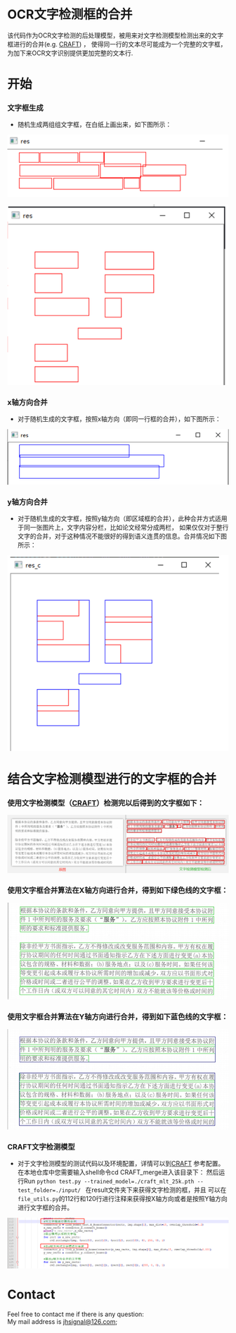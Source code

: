 # OCR文字检测框的合并
该代码作为OCR文字检测的后处理模型，被用来对文字检测模型检测出来的文字框进行的合并(e.g. [CRAFT](https://github.com/clovaai/CRAFT-pytorch)) ，
使得同一行的文本尽可能成为一个完整的文字框，为加下来OCR文字识别提供更加完整的文本行.


# 开始
### 文字框生成
- 随机生成两组组文字框，在白纸上画出来，如下图所示：<br>

![example1.jpg](./input_img/5.png)

![example1.jpg](./input_img/6.png)

### x轴方向合并
- 对于随机生成的文字框，按照x轴方向（即同一行框的合并），如下图所示：<br>

![example1.jpg](./out_img/4.png)

### y轴方向合并
- 对于随机生成的文字框，按照y轴方向（即区域框的合并），此种合并方式适用于同一张图片上，文字内容分栏，比如论文经常分成两栏，
如果仅仅对于整行文字的合并，对于这种情况不能很好的得到语义连贯的信息。合并情况如下图所示：<br>

![example1.jpg](./out_img/7.png)


# 结合文字检测模型进行的文字框的合并
### 使用文字检测模型（[CRAFT](https://github.com/clovaai/CRAFT-pytorch)）检测完以后得到的文字框如下：

![example1.jpg](./out_img/11.png)

### 使用文字框合并算法在X轴方向进行合并，得到如下绿色线的文字框：

![example1.jpg](./out_img/3.png)

### 使用文字框合并算法在Y轴方向进行合并，得到如下蓝色线的文字框：

![example1.jpg](./out_img/2.png)


### CRAFT文字检测模型
- 对于文字检测模型的测试代码以及环境配置，详情可以到[CRAFT](https://github.com/clovaai/CRAFT-pytorch) 参考配置。<br>
在本地仓库中您需要输入shell命令cd CRAFT_merge进入该目录下：
然后运行Run `python test.py --trained_model=./craft_mlt_25k.pth --test_folder=./input/ ` 在result文件夹下来获得文字检测的框，并且
可以在`file_utils.py`的112行和120行进行注释来获得按X轴方向或者是按照Y轴方向进行文字框的合并。<br>

![example1.jpg](./out_img/10.png)


# Contact
Feel free to contact me if there is any question: <br>
My mail address is jhsignal@126.com; 
